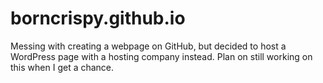 # borncrispy.github.io
Messing with creating a webpage on GitHub, but decided to host a WordPress page with a hosting company instead. Plan on still working on this 
when I get a chance. 

